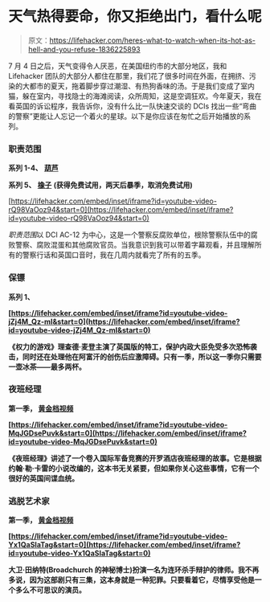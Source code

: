 # 天气热得要命，你又拒绝出门，看什么呢

> 原文：<https://lifehacker.com/heres-what-to-watch-when-its-hot-as-hell-and-you-refuse-1836225893>

7 月 4 日之后，天气变得令人厌恶，在美国纽约市的大部分地区，我和 Lifehacker 团队的大部分人都住在那里，我们花了很多时间在外面，在拥挤、污染的大都市的夏天，拖着脚步穿过潮湿、有热狗香味的汤。于是我们变成了室内猫，躲在室内，寻找隐士的海滩阅读，众所周知，这是空调狂欢。今年夏天，我在看英国的诉讼程序，我告诉你，没有什么比一队快速交谈的 DCIs 找出一些“弯曲的警察”更能让人忘记一个着火的星球。以下是你应该在匆忙之后开始播放的系列。



### 职责范围

**系列 1-4、** [**葫芦**](https://www.hulu.com/series/line-of-duty-0efc0f95-c575-46da-b28f-a30a13d86b37?&cmp=7958&utm_source=google&utm_medium=cpc&utm_campaign=BM%20Search%20TV%20Shows&utm_term=&ds_rl=1263136&gclid=Cj0KCQjw9pDpBRCkARIsAOzRzivcHpNNZXUI5ixTwbGwdEqghVoV0S_zPMoHFXddLuI83Hb5fV0wl-IaAkrKEALw_wcB&gclsrc=aw.ds)

**系列 5、** [**橡子**](http://www2.acorn.tv/lineofduty/?gclid=Cj0KCQjw9pDpBRCkARIsAOzRzitSZ_UuHqpMjsfl6Pto4v2KuBUZxRgYhtj6CVhkDvNjQKqo9P9S1QoaAlu4EALw_wcB&gclsrc=aw.ds) **(获得免费试用，两天后暴季，取消免费试用)**

 [https://lifehacker.com/embed/inset/iframe?id=youtube-video-rQ98VaOoz94&start=0](https://lifehacker.com/embed/inset/iframe?id=youtube-video-rQ98VaOoz94&start=0) 

*职责范围*以 DCI AC-12 为中心，这是一个警察反腐败单位，根除警察队伍中的腐败警察、腐败混蛋和其他腐败官员。当我意识到我可以带着字幕观看，并且理解所有的警察行话和英国口音时，我在几周内就看完了所有的五季。

### 保镖

**系列 1、**[](https://www.netflix.com/title/80235864)

 ****[https://lifehacker.com/embed/inset/iframe?id=youtube-video-jZj4M_Qz-mI&start=0](https://lifehacker.com/embed/inset/iframe?id=youtube-video-jZj4M_Qz-mI&start=0)**** 

****《权力的游戏》理查德·麦登主演了英国版的特工，保护内政大臣免受多次恐怖袭击，同时还在处理他在阿富汗的创伤后应激障碍。只有一季，所以这一季你只需要一壶冰茶——最多两杯。****

### ****夜班经理****

******第一季，** [**黄金档视频**](https://www.amazon.com/The-Night-Manager-Season-1/dp/B01EIM5SCU?asc_campaign=InlineText&asc_refurl=https://lifehacker.com/heres-what-to-watch-when-its-hot-as-hell-and-you-refuse-1836225893&asc_source=&tag=kinjalifehackerlink-20)****

 ****[https://lifehacker.com/embed/inset/iframe?id=youtube-video-MqJGDsePuvk&start=0](https://lifehacker.com/embed/inset/iframe?id=youtube-video-MqJGDsePuvk&start=0)**** 

****《夜班经理》讲述了一个卷入国际军备竞赛的开罗酒店夜班经理的故事。它是根据约翰·勒·卡雷的小说改编的，这本书无关紧要，但如果你关心这些事情，它有一个很好的英国间谍血统。****

### ****逃脱艺术家****

****第一季， [**黄金档视频**](https://www.amazon.com/The-Escape-Artist-Season-1/dp/B00L2GPYKW?asc_campaign=InlineText&asc_refurl=https://lifehacker.com/heres-what-to-watch-when-its-hot-as-hell-and-you-refuse-1836225893&asc_source=&tag=kinjalifehackerlink-20)****

 ****[https://lifehacker.com/embed/inset/iframe?id=youtube-video-Yx1QaSIaTag&start=0](https://lifehacker.com/embed/inset/iframe?id=youtube-video-Yx1QaSIaTag&start=0)**** 

****大卫·田纳特(Broadchurch 的神秘博士)扮演一名为连环杀手辩护的律师。我不再多说，因为这部剧只有三集，这本身就是一种犯罪。只要看着它，尽情享受他是一个多么不可思议的演员。****